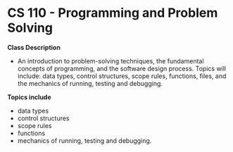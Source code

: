 # CS 110 - Programming and Problem Solving

**Class Description**
* An introduction to problem-solving techniques, the fundamental concepts of programming, and the software design process.
Topics will include: data types, control structures, scope rules, functions, files, and the mechanics of running, testing and debugging.

**Topics include**
* data types
* control structures 
* scope rules 
* functions 
* mechanics of running, testing and debugging.

